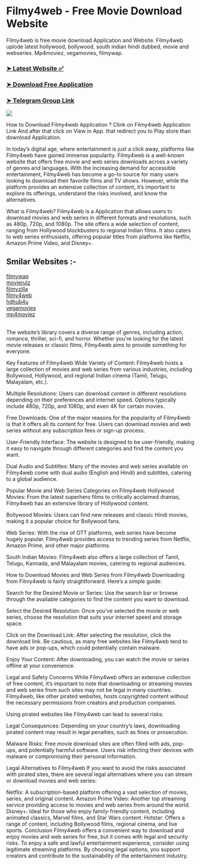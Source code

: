 # Filmy4web - Free Movie Download Website
Filmy4web is free movie download Application and Website. Filmy4web uplode latest hollywood, bollywood, south indian hindi dubbed, movie and webseries. Mp4moviez, vegamovies, filmywap.
### [➤ Latest Website ✅](https://mp4moviez.blog)

### [➤ Download Free Application ](https://mp4moviez.blog)

### [➤ Telegram Group Link](https://t.me/woorimovies/)

![](https://blogger.googleusercontent.com/img/b/R29vZ2xl/AVvXsEir6bmN0jlH9p9uMADtK-52hmhAl-jdly3AiCbpEj-ge4VFFwA1SlsYJUt_RQvsYFGWaqDsEmUAmVuqa3k7wDQHOU5sIZ4llfgmTNeFHK0u93SL1-z_cXUMhYGMRHgqkPlnke8eUujhu8woYRIi0ePp-pL-YM11w8AmV3jjUjbEyk0i5ZfhgVzMNuHF0k4/s897/Screenshot%20.png)

How to Download Filmy4web Application ? Clink on Filmy4web Application Link And after that click on View in App. that redirect you to Play store than download Application.

In today’s digital age, where entertainment is just a click away, platforms like Filmy4web have gained immense popularity. Filmy4web is a well-known website that offers free movie and web series downloads across a variety of genres and languages. With the increasing demand for accessible entertainment, Filmy4web has become a go-to source for many users looking to download their favorite films and TV shows. However, while the platform provides an extensive collection of content, it’s important to explore its offerings, understand the risks involved, and know the alternatives.

What is Filmy4web? Filmy4web is a Application that allows users to download movies and web series in different formats and resolutions, such as 480p, 720p, and 1080p. The site offers a wide selection of content, ranging from Hollywood blockbusters to regional Indian films. It also caters to web series enthusiasts, offering popular titles from platforms like Netflix, Amazon Prime Video, and Disney+.

<h2> Smilar Websites :-</h2>
<a href='https://github.com/codeslide/filmywap' target='_blank'>filmywap</a></br>
<a href='https://github.com/codeslide/movierulz' target='_blank'>movierulz</a></br>
<a href='https://github.com/codeslide/filmyzilla' target='_blank'>filmyzilla</a></br>
<a href='https://github.com/codeslide/filmy4web' target='_blank'>filmy4web</a></br>
<a href='https://github.com/codeslide/hdhub4u' target='_blank'>hdhub4u</a></br>
<a href='https://github.com/codeslide/vegamovies' target='_blank'>vegamovies</a></br>
<a href='https://github.com/codeslide/mp4moviez' target='_blank'>mp4moviez</a></br>
<br/>

The website’s library covers a diverse range of genres, including action, romance, thriller, sci-fi, and horror. Whether you're looking for the latest movie releases or classic films, Filmy4web aims to provide something for everyone.

Key Features of Filmy4web Wide Variety of Content: Filmy4web hosts a large collection of movies and web series from various industries, including Bollywood, Hollywood, and regional Indian cinema (Tamil, Telugu, Malayalam, etc.).

Multiple Resolutions: Users can download content in different resolutions depending on their preferences and internet speed. Options typically include 480p, 720p, and 1080p, and even 4K for certain movies.

Free Downloads: One of the major reasons for the popularity of Filmy4web is that it offers all its content for free. Users can download movies and web series without any subscription fees or sign-up process.

User-Friendly Interface: The website is designed to be user-friendly, making it easy to navigate through different categories and find the content you want.

Dual Audio and Subtitles: Many of the movies and web series available on Filmy4web come with dual audio (English and Hindi) and subtitles, catering to a global audience.

Popular Movie and Web Series Categories on Filmy4web Hollywood Movies: From the latest superhero films to critically acclaimed dramas, Filmy4web has an extensive library of Hollywood content.

Bollywood Movies: Users can find new releases and classic Hindi movies, making it a popular choice for Bollywood fans.

Web Series: With the rise of OTT platforms, web series have become hugely popular. Filmy4web provides access to trending series from Netflix, Amazon Prime, and other major platforms.

South Indian Movies: Filmy4web also offers a large collection of Tamil, Telugu, Kannada, and Malayalam movies, catering to regional audiences.

How to Download Movies and Web Series from Filmy4web Downloading from Filmy4web is fairly straightforward. Here’s a simple guide:

Search for the Desired Movie or Series: Use the search bar or browse through the available categories to find the content you want to download.

Select the Desired Resolution: Once you’ve selected the movie or web series, choose the resolution that suits your internet speed and storage space.

Click on the Download Link: After selecting the resolution, click the download link. Be cautious, as many free websites like Filmy4web tend to have ads or pop-ups, which could potentially contain malware.

Enjoy Your Content: After downloading, you can watch the movie or series offline at your convenience.

Legal and Safety Concerns While Filmy4web offers an extensive collection of free content, it’s important to note that downloading or streaming movies and web series from such sites may not be legal in many countries. Filmy4web, like other pirated websites, hosts copyrighted content without the necessary permissions from creators and production companies.

Using pirated websites like Filmy4web can lead to several risks:

Legal Consequences: Depending on your country’s laws, downloading pirated content may result in legal penalties, such as fines or prosecution.

Malware Risks: Free movie download sites are often filled with ads, pop-ups, and potentially harmful software. Users risk infecting their devices with malware or compromising their personal information.

Legal Alternatives to Filmy4web If you want to avoid the risks associated with pirated sites, there are several legal alternatives where you can stream or download movies and web series:

Netflix: A subscription-based platform offering a vast selection of movies, series, and original content. Amazon Prime Video: Another top streaming service providing access to movies and web series from around the world. Disney+: Ideal for those who enjoy family-friendly content, including animated classics, Marvel films, and Star Wars content. Hotstar: Offers a range of content, including Bollywood films, regional cinema, and live sports. Conclusion Filmy4web offers a convenient way to download and enjoy movies and web series for free, but it comes with legal and security risks. To enjoy a safe and lawful entertainment experience, consider using legitimate streaming platforms. By choosing legal options, you support creators and contribute to the sustainability of the entertainment industry.
